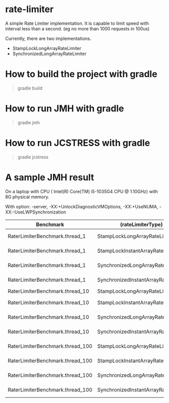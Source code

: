 # rate-limiter
A simple Rate Limiter implementation. It is capable to limit speed with interval less than a second. (eg no more than 1000 requests in 100us)

Currently, there are two implementations.  
- StampLockLongArrayRateLimiter 
- SynchronizedLongArrayRateLimiter

# How to build the project with gradle
> gradle build

# How to run JMH with gradle
> gradle jmh

# How to run JCSTRESS with gradle
> gradle jcstress

# A sample JMH result 
On a laptop with CPU ( Intel(R) Core(TM) i5-1035G4 CPU @ 1.10GHz) with 8G physical memory.

With option:  -server, -XX:+UnlockDiagnosticVMOptions, -XX:+UseNUMA, -XX:-UseLWPSynchronization

|Benchmark                        |                   (rateLimiterType) |  Mode | Cnt |     Score |     Error |  Units |
|---------------------------------|-------------------------------------|-------|-----|-----------|-----------|--------|
|RaterLimiterBenchmark.thread_1   |       StampLockLongArrayRateLimiter | thrpt |  90 | 23573.282 |▒  364.739 | ops/ms |
|RaterLimiterBenchmark.thread_1   |    StampLockInstantArrayRateLimiter | thrpt |  90 | 23062.260 |▒ 1035.395 | ops/ms |
|RaterLimiterBenchmark.thread_1   |    SynchronizedLongArrayRateLimiter | thrpt |  90 | 34667.411 |▒  246.003 | ops/ms |
|RaterLimiterBenchmark.thread_1   | SynchronizedInstantArrayRateLimiter | thrpt |  90 | 36426.369 |▒ 1248.360 | ops/ms |
|RaterLimiterBenchmark.thread_10  |       StampLockLongArrayRateLimiter | thrpt |  90 | 13592.158 |▒   76.319 | ops/ms |
|RaterLimiterBenchmark.thread_10  |    StampLockInstantArrayRateLimiter | thrpt |  90 | 14564.306 |▒  474.613 | ops/ms |
|RaterLimiterBenchmark.thread_10  |    SynchronizedLongArrayRateLimiter | thrpt |  90 | 13524.610 |▒  155.850 | ops/ms |
|RaterLimiterBenchmark.thread_10  | SynchronizedInstantArrayRateLimiter | thrpt |  90 | 13080.967 |▒  309.736 | ops/ms |
|RaterLimiterBenchmark.thread_100 |       StampLockLongArrayRateLimiter | thrpt |  90 | 13224.529 |▒  459.035 | ops/ms |
|RaterLimiterBenchmark.thread_100 |    StampLockInstantArrayRateLimiter | thrpt |  90 | 13890.278 |▒  456.182 | ops/ms |
|RaterLimiterBenchmark.thread_100 |    SynchronizedLongArrayRateLimiter | thrpt |  90 | 12672.925 |▒  314.118 | ops/ms |
|RaterLimiterBenchmark.thread_100 | SynchronizedInstantArrayRateLimiter | thrpt |  90 | 12245.120 |▒  296.395 | ops/ms |

